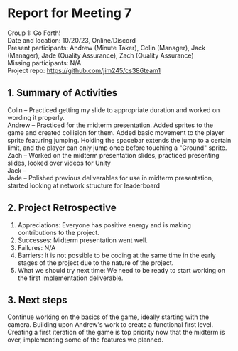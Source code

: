 # Report for Meeting 7
Group 1: Go Forth! <br>
Date and location: 10/20/23, Online/Discord <br>
Present participants: Andrew (Minute Taker), Colin (Manager), Jack (Manager), Jade (Quality Assurance), Zach (Quality Assurance) <br>
Missing participants: N/A <br>
Project repo: https://github.com/jim245/cs386team1 <br>

## 1. Summary of Activities
Colin – Practiced getting my slide to appropriate duration and worked on wording it properly. <br>
Andrew – Practiced for the midterm presentation. Added sprites to the game and created collision for them. Added basic movement to the player sprite featuring jumping. Holding the spacebar extends the jump to a certain limit, and the player can only jump once before touching a "Ground" sprite. <br>
Zach – Worked on the midterm presentation slides, practiced presenting slides, looked over videos for Unity <br>
Jack – <br>
Jade – Polished previous deliverables for use in midterm presentation, started looking at network structure for leaderboard<br>

## 2. Project Retrospective
  1. Appreciations: Everyone has positive energy and is making contributions to the project. <br>
  2. Successes: Midterm presentation went well. <br>
  3. Failures: N/A <br>
  4. Barriers: It is not possible to be coding at the same time in the early stages of the project due to the nature of the project. <br>
  5. What we should try next time: We need to be ready to start working on the first implementation deliverable. <br>

## 3. Next steps
Continue working on the basics of the game, ideally starting with the camera. Building upon Andrew's work to create a functional first level. Creating a first iteration of the game is top priority now that the midterm is over, implementing some of the features we planned.
